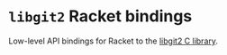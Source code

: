 # `libgit2` Racket bindings

Low-level API bindings for Racket to the
[libgit2 C library](https://libgit2.org/).
